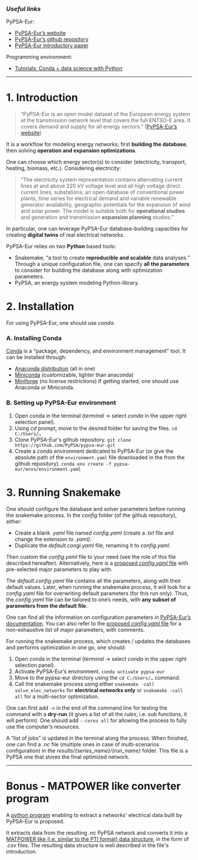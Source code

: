 ### *Useful links*
PyPSA-Eur:
- [PyPSA-Eur’s website](https://pypsa-eur.readthedocs.io/en/latest/introduction.html)
- [PyPSA-Eur’s github repository](https://github.com/PyPSA/pypsa-eur)
- [PyPSA-Eur introductory paper](https://arxiv.org/abs/1806.01613)

Programming environment:
- [Tutorials: Conda + data science with Python](https://fneum.github.io/data-science-for-esm/intro.html#managing-environments-with-conda)
---
# 1. Introduction
> “PyPSA-Eur is an open model dataset of the European energy system at the transmission network level that covers the full ENTSO-E area.
> It covers demand and supply for all energy sectors.”
> ([PyPSA-Eur’s website](https://pypsa-eur.readthedocs.io/en/latest/index.html))

It is a workflow for modeling energy networks; first **building the database**, then solving **operation and expansion optimizations**.

One can choose which energy sector(s) to consider (electricity, transport, heating, biomass, etc.). Considering electricity:
> “The electricity system representation contains alternating current lines at and above 220 kV voltage level and all high voltage direct current lines, substations, an open database of conventional power plants, time series for electrical demand and variable renewable generator availability, geographic potentials for the expansion of wind and solar power.
> The model is suitable both for **operational studies** and generation and transmission **expansion planning** studies.”

In particular, one can leverage PyPSA-Eur database-building capacities for creating **digital twins** of real electrical networks.

PyPSA-Eur relies on two **Python** based tools:
- Snakemake, “a tool to create **reproducible and scalable** data analyses.” Through a unique configuration file, one can specify **all the parameters** to consider for building the database along with optimization parameters.
- PyPSA, an energy system modeling Python-library.

# 2. Installation
For using PyPSA-Eur, one should use _conda_.
### A. Installing Conda
[Conda](https://docs.conda.io/en/latest/) is a “package, dependency, and environment management” tool. It can be installed through:
- [Anaconda distribution](https://www.anaconda.com/download/success) (all in one)
- [Miniconda](https://www.anaconda.com/download/success) (customizable, lighter than anaconda)
- [Miniforge](https://conda-forge.org/miniforge/) (no license restrictions)
If getting started, one should use Anaconda or Miniconda.
### B. Setting up PyPSA-Eur environment
1. Open conda in the terminal (*terminal* -> select *conda* in the upper right selection panel).
2. Using _cd_ prompt, move to the desired folder for saving the files.
	``cd C:/Users/…``
3. Clone PyPSA-Eur's github repository.
	``git clone https://github.com/PyPSA/pypsa-eur.git``
4. Create a *conda* environment dedicated to PyPSA-Eur (or give the absolute path of the ``environment.yaml`` file downloaded in the from the github repository).
	``conda env create -f pypsa-eur/envs/environment.yaml``
# 3. Running Snakemake
One should configure the database and solver parameters before running the snakemake process. In the _config_ folder (of the github repository), either:
- Create a blank _.yaml_ file named _config.yaml_ (create a _.txt_ file and change the extension to _.yaml)._
- Duplicate the _default.congi.yaml_ file, renaming it to _config.yaml_. 

Then custom the _config.yaml_ file to your need (see the role of this file described hereafter). Alternatively, here is a [proposed *config.yaml* file](https://github.com/qmorvan/Getting-Started-PyPSA-Eur/blob/main/config.yaml) with pre-selected major parameters to play with.

The _default.config.yaml_ file contains all the parameters, along with their default values. Later, when running the snakemake process, it will look for a _config.yaml_ file for overwriting default parameters (for this run only). Thus, the _config.yaml_ file can be tailored to one’s needs, with **any subset of parameters from the default file**.

One can find all the information on configuration parameters in [PyPSA-Eur’s documentation](https://pypsa-eur.readthedocs.io/en/latest/configuration.html). You can also refer to the [proposed *config.yaml* file](https://github.com/qmorvan/Getting-Started-PyPSA-Eur/blob/main/config.yaml) for a non-exhaustive list of major parameters, with comments.

For running the snakemake process, which creates / updates the databases and performs optimization in one go, one should:
1. Open conda in the terminal (*terminal* -> select *conda* in the upper right selection panel).
2. Activate PyPSA-Eur’s environment.
	``conda activate pypsa-eur``
3. Move to the pypsa-eur directory using the ``cd C:/Users/…`` command.
4. Call the snakemake process using either ``snakemake -call solve_elec_networks`` for **electrical networks only** or ``snakemake -call all`` for a multi-sector optimization.

One can first add ``-n`` in the end of the command line for testing the command with a **dry-run** (it gives a list of all the *rules*, i.e. sub functions, it will perform). One should add ``--cores all`` for allowing the process to fully use the computer’s resources.

A “list of jobs” is updated in the terminal along the process. When finished, one can find a *.nc* file (multiple ones in case of multi-scenarios configuration) in the _results/{series_name}/{run_name}_ folder. This file is a PyPSA one that stores the final optimized network.

---
# Bonus - MATPOWER like converter program
A [python program](https://github.com/qmorvan/Getting-Started-PyPSA-Eur/blob/main/data_converter.py) enabling to extract a networks' electrical data built by PyPSA-Eur is proposed.

It extracts data from the resulting *.nc* PyPSA network and converts it into a [MATPOWER like (i.e. similar to the PTI format) data structure](https://matpower.org/docs/ref/matpower5.0/caseformat.html), in the form of *.csv* files. The resulting data structure is well described in the file's introduction.
